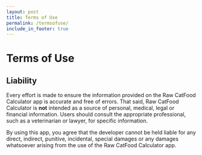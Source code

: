 ```yaml
---
layout: post
title: Terms of Use
permalink: /termsofuse/
include_in_footer: true
---
```


# Terms of Use

## Liability
Every effort is made to ensure the information provided on the Raw CatFood Calculator app is accurate and free of errors. That said, Raw CatFood Calculator is **not** intended as a source of personal, medical, legal or financial information. Users should consult the appropriate professional, such as a veterinarian or lawyer, for specific information.

By using this app, you agree that the developer cannot be held liable for any direct, indirect, punitive, incidental, special damages or any damages whatsoever arising from the use of the Raw CatFood Calculator app.
